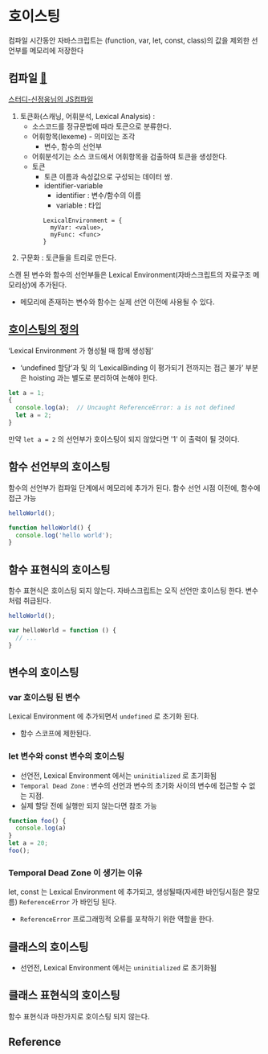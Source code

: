 # 호이스팅
컴파일 시간동안 자바스크립트는 (function, var, let, const, class)의 값을 제외한 선언부를 메모리에 저장한다

## 컴파일 [:link:](https://untitledtblog.tistory.com/10)
[스터디-신정웅님의 JS컴파일](https://jeongshin.github.io/JeongShin_Blog/book-review/You_Don't_Know_JS/#js-features)

1. 토큰화(스캐닝, 어휘분석, Lexical Analysis) : 
    - 소스코드를 정규문법에 따라 토큰으로 분류한다.
    - 어휘항목(lexeme) - 의미있는 조각
        - 변수, 함수의 선언부
    - 어휘분석기는 소스 코드에서 어휘항목을 검출하여 토큰을 생성한다.
    - 토큰
        - 토큰 이름과 속성값으로 구성되는 데이터 쌍.
        - identifier-variable
            - identifier : 변수/함수의 이름
            - variable : 타입
         ```text
            LexicalEnvironment = {
              myVar: <value>,
              myFunc: <func>
            }
         ```
2. 구문화 : 토큰들을 트리로 만든다.

스캔 된 변수와 함수의 선언부들은 Lexical Environment(자바스크립트의 자료구조 메모리상)에 추가된다. 
- 메모리에 존재하는 변수와 함수는 실제 선언 이전에 사용될 수 있다.

## [호이스팅의 정의](https://gomugom.github.io/is-class-only-a-syntactic-sugar/)
‘Lexical Environment 가 형성될 때 함께 생성됨’
 
- ‘undefined 할당’과 및 의 ‘LexicalBinding 이 평가되기 전까지는 접근 불가’ 부분은 hoisting 과는 별도로 분리하여 논해야 한다.
 
```javascript
let a = 1;
{
  console.log(a);  // Uncaught ReferenceError: a is not defined
  let a = 2;
}
```
만약 `let a = 2` 의 선언부가 호이스팅이 되지 않았다면 '1' 이 출력이 될 것이다.


## 함수 선언부의 호이스팅
함수의 선언부가 컴파일 단계에서 메모리에 추가가 된다.
함수 선언 시점 이전에, 함수에 접근 가능
```javascript
helloWorld();

function helloWorld() {
  console.log('hello world');
}
```

## 함수 표현식의 호이스팅
함수 표현식은 호이스팅 되지 않는다. 자바스크립트는 오직 선언만 호이스팅 한다. 변수처럼 취급된다.
```javascript
helloWorld();

var helloWorld = function () {
  // ...
}
```

## 변수의 호이스팅
### var 호이스팅 된 변수
Lexical Environment 에 추가되면서 `undefined` 로 초기화 된다.
- 함수 스코프에 제한된다.

### let 변수와 const 변수의 호이스팅
- 선언전, Lexical Environment 에서는 `uninitialized` 로 초기화됨
- `Temporal Dead Zone` : 변수의 선언과 변수의 초기화 사이의 변수에 접근할 수 없는 지점.
- 실제 할당 전에 실행만 되지 않는다면 참조 가능
```javascript
function foo() {
  console.log(a)
}
let a = 20;
foo();
```

### Temporal Dead Zone 이 생기는 이유
let, const 는 Lexical Environment 에 추가되고, 생성될때(자세한 바인딩시점은 잘모름) `ReferenceError` 가 바인딩 된다.

-  `ReferenceError` 프로그래밍적 오류를 포착하기 위한 역할을 한다.

## 클래스의 호이스팅
- 선언전, Lexical Environment 에서는 `uninitialized` 로 초기화됨

## 클래스 표현식의 호이스팅
함수 표현식과 마찬가지로 호이스팅 되지 않는다.

Reference
--
